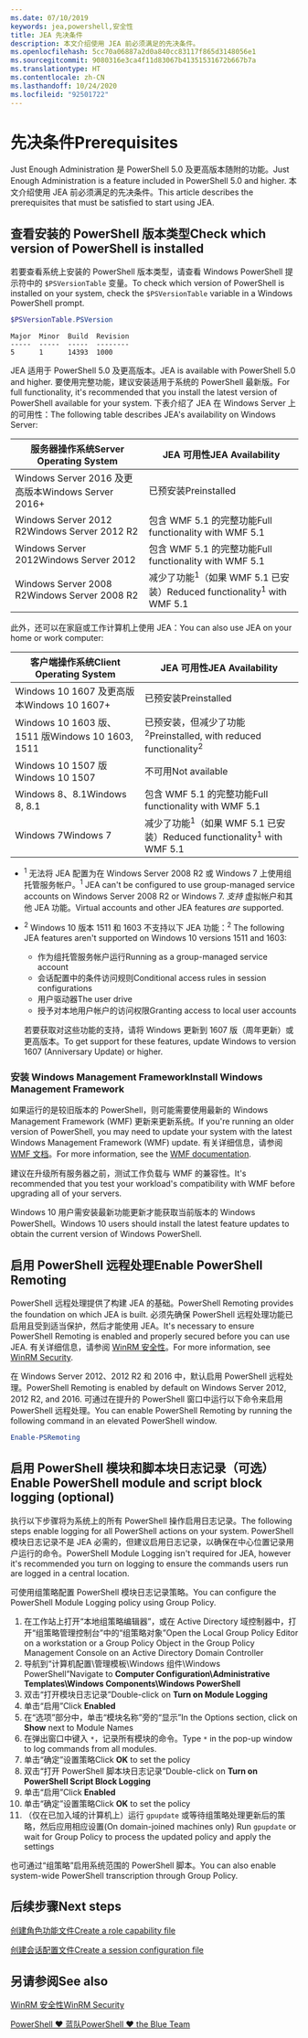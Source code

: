 ```yaml
---
ms.date: 07/10/2019
keywords: jea,powershell,安全性
title: JEA 先决条件
description: 本文介绍使用 JEA 前必须满足的先决条件。
ms.openlocfilehash: 5cc70a06887a2d0a840cc83117f865d3148056e1
ms.sourcegitcommit: 9080316e3ca4f11d83067b41351531672b667b7a
ms.translationtype: HT
ms.contentlocale: zh-CN
ms.lasthandoff: 10/24/2020
ms.locfileid: "92501722"
---
```

# <a name="prerequisites"></a><span data-ttu-id="f6d3e-104">先决条件</span><span class="sxs-lookup"><span data-stu-id="f6d3e-104">Prerequisites</span></span>

<span data-ttu-id="f6d3e-105">Just Enough Administration 是 PowerShell 5.0 及更高版本随附的功能。</span><span class="sxs-lookup"><span data-stu-id="f6d3e-105">Just Enough Administration is a feature included in PowerShell 5.0 and higher.</span></span> <span data-ttu-id="f6d3e-106">本文介绍使用 JEA 前必须满足的先决条件。</span><span class="sxs-lookup"><span data-stu-id="f6d3e-106">This article describes the prerequisites that must be satisfied to start using JEA.</span></span>

## <a name="check-which-version-of-powershell-is-installed"></a><span data-ttu-id="f6d3e-107">查看安装的 PowerShell 版本类型</span><span class="sxs-lookup"><span data-stu-id="f6d3e-107">Check which version of PowerShell is installed</span></span>

<span data-ttu-id="f6d3e-108">若要查看系统上安装的 PowerShell 版本类型，请查看 Windows PowerShell 提示符中的 `$PSVersionTable` 变量。</span><span class="sxs-lookup"><span data-stu-id="f6d3e-108">To check which version of PowerShell is installed on your system, check the `$PSVersionTable` variable in a Windows PowerShell prompt.</span></span>

```powershell
$PSVersionTable.PSVersion
```

```Output
Major  Minor  Build  Revision
-----  -----  -----  --------
5      1      14393  1000
```

<span data-ttu-id="f6d3e-109">JEA 适用于 PowerShell 5.0 及更高版本。</span><span class="sxs-lookup"><span data-stu-id="f6d3e-109">JEA is available with PowerShell 5.0 and higher.</span></span> <span data-ttu-id="f6d3e-110">要使用完整功能，建议安装适用于系统的 PowerShell 最新版。</span><span class="sxs-lookup"><span data-stu-id="f6d3e-110">For full functionality, it's recommended that you install the latest version of PowerShell available for your system.</span></span> <span data-ttu-id="f6d3e-111">下表介绍了 JEA 在 Windows Server 上的可用性：</span><span class="sxs-lookup"><span data-stu-id="f6d3e-111">The following table describes JEA's availability on Windows Server:</span></span>

| <span data-ttu-id="f6d3e-112">服务器操作系统</span><span class="sxs-lookup"><span data-stu-id="f6d3e-112">Server Operating System</span></span> |                <span data-ttu-id="f6d3e-113">JEA 可用性</span><span class="sxs-lookup"><span data-stu-id="f6d3e-113">JEA Availability</span></span>                |
| ----------------------- | ---------------------------------------------- |
| <span data-ttu-id="f6d3e-114">Windows Server 2016 及更高版本</span><span class="sxs-lookup"><span data-stu-id="f6d3e-114">Windows Server 2016+</span></span>    | <span data-ttu-id="f6d3e-115">已预安装</span><span class="sxs-lookup"><span data-stu-id="f6d3e-115">Preinstalled</span></span>                                   |
| <span data-ttu-id="f6d3e-116">Windows Server 2012 R2</span><span class="sxs-lookup"><span data-stu-id="f6d3e-116">Windows Server 2012 R2</span></span>  | <span data-ttu-id="f6d3e-117">包含 WMF 5.1 的完整功能</span><span class="sxs-lookup"><span data-stu-id="f6d3e-117">Full functionality with WMF 5.1</span></span>                |
| <span data-ttu-id="f6d3e-118">Windows Server 2012</span><span class="sxs-lookup"><span data-stu-id="f6d3e-118">Windows Server 2012</span></span>     | <span data-ttu-id="f6d3e-119">包含 WMF 5.1 的完整功能</span><span class="sxs-lookup"><span data-stu-id="f6d3e-119">Full functionality with WMF 5.1</span></span>                |
| <span data-ttu-id="f6d3e-120">Windows Server 2008 R2</span><span class="sxs-lookup"><span data-stu-id="f6d3e-120">Windows Server 2008 R2</span></span>  | <span data-ttu-id="f6d3e-121">减少了功能<sup>1</sup>（如果 WMF 5.1 已安装）</span><span class="sxs-lookup"><span data-stu-id="f6d3e-121">Reduced functionality<sup>1</sup> with WMF 5.1</span></span> |

<span data-ttu-id="f6d3e-122">此外，还可以在家庭或工作计算机上使用 JEA：</span><span class="sxs-lookup"><span data-stu-id="f6d3e-122">You can also use JEA on your home or work computer:</span></span>

| <span data-ttu-id="f6d3e-123">客户端操作系统</span><span class="sxs-lookup"><span data-stu-id="f6d3e-123">Client Operating System</span></span> |                   <span data-ttu-id="f6d3e-124">JEA 可用性</span><span class="sxs-lookup"><span data-stu-id="f6d3e-124">JEA Availability</span></span>                   |
| ----------------------- | ---------------------------------------------------- |
| <span data-ttu-id="f6d3e-125">Windows 10 1607 及更高版本</span><span class="sxs-lookup"><span data-stu-id="f6d3e-125">Windows 10 1607+</span></span>        | <span data-ttu-id="f6d3e-126">已预安装</span><span class="sxs-lookup"><span data-stu-id="f6d3e-126">Preinstalled</span></span>                                         |
| <span data-ttu-id="f6d3e-127">Windows 10 1603 版、1511 版</span><span class="sxs-lookup"><span data-stu-id="f6d3e-127">Windows 10 1603, 1511</span></span>   | <span data-ttu-id="f6d3e-128">已预安装，但减少了功能<sup>2</sup></span><span class="sxs-lookup"><span data-stu-id="f6d3e-128">Preinstalled, with reduced functionality<sup>2</sup></span></span> |
| <span data-ttu-id="f6d3e-129">Windows 10 1507 版</span><span class="sxs-lookup"><span data-stu-id="f6d3e-129">Windows 10 1507</span></span>         | <span data-ttu-id="f6d3e-130">不可用</span><span class="sxs-lookup"><span data-stu-id="f6d3e-130">Not available</span></span>                                        |
| <span data-ttu-id="f6d3e-131">Windows 8、8.1</span><span class="sxs-lookup"><span data-stu-id="f6d3e-131">Windows 8, 8.1</span></span>          | <span data-ttu-id="f6d3e-132">包含 WMF 5.1 的完整功能</span><span class="sxs-lookup"><span data-stu-id="f6d3e-132">Full functionality with WMF 5.1</span></span>                      |
| <span data-ttu-id="f6d3e-133">Windows 7</span><span class="sxs-lookup"><span data-stu-id="f6d3e-133">Windows 7</span></span>               | <span data-ttu-id="f6d3e-134">减少了功能<sup>1</sup>（如果 WMF 5.1 已安装）</span><span class="sxs-lookup"><span data-stu-id="f6d3e-134">Reduced functionality<sup>1</sup> with WMF 5.1</span></span>       |

- <span data-ttu-id="f6d3e-135"><sup>1</sup> 无法将 JEA 配置为在 Windows Server 2008 R2 或 Windows 7 上使用组托管服务帐户。</span><span class="sxs-lookup"><span data-stu-id="f6d3e-135"><sup>1</sup> JEA can't be configured to use group-managed service accounts on Windows Server 2008 R2 or Windows 7.</span></span> <span data-ttu-id="f6d3e-136">*支持* 虚拟帐户和其他 JEA 功能。</span><span class="sxs-lookup"><span data-stu-id="f6d3e-136">Virtual accounts and other JEA features *are* supported.</span></span>

- <span data-ttu-id="f6d3e-137"><sup>2</sup> Windows 10 版本 1511 和 1603 不支持以下 JEA 功能：</span><span class="sxs-lookup"><span data-stu-id="f6d3e-137"><sup>2</sup> The following JEA features aren't supported on Windows 10 versions 1511 and 1603:</span></span>

  - <span data-ttu-id="f6d3e-138">作为组托管服务帐户运行</span><span class="sxs-lookup"><span data-stu-id="f6d3e-138">Running as a group-managed service account</span></span>
  - <span data-ttu-id="f6d3e-139">会话配置中的条件访问规则</span><span class="sxs-lookup"><span data-stu-id="f6d3e-139">Conditional access rules in session configurations</span></span>
  - <span data-ttu-id="f6d3e-140">用户驱动器</span><span class="sxs-lookup"><span data-stu-id="f6d3e-140">The user drive</span></span>
  - <span data-ttu-id="f6d3e-141">授予对本地用户帐户的访问权限</span><span class="sxs-lookup"><span data-stu-id="f6d3e-141">Granting access to local user accounts</span></span>

  <span data-ttu-id="f6d3e-142">若要获取对这些功能的支持，请将 Windows 更新到 1607 版（周年更新）或更高版本。</span><span class="sxs-lookup"><span data-stu-id="f6d3e-142">To get support for these features, update Windows to version 1607 (Anniversary Update) or higher.</span></span>

### <a name="install-windows-management-framework"></a><span data-ttu-id="f6d3e-143">安装 Windows Management Framework</span><span class="sxs-lookup"><span data-stu-id="f6d3e-143">Install Windows Management Framework</span></span>

<span data-ttu-id="f6d3e-144">如果运行的是较旧版本的 PowerShell，则可能需要使用最新的 Windows Management Framework (WMF) 更新来更新系统。</span><span class="sxs-lookup"><span data-stu-id="f6d3e-144">If you're running an older version of PowerShell, you may need to update your system with the latest Windows Management Framework (WMF) update.</span></span> <span data-ttu-id="f6d3e-145">有关详细信息，请参阅 [WMF 文档](/powershell/scripting/wmf/overview)。</span><span class="sxs-lookup"><span data-stu-id="f6d3e-145">For more information, see the [WMF documentation](/powershell/scripting/wmf/overview).</span></span>

<span data-ttu-id="f6d3e-146">建议在升级所有服务器之前，测试工作负载与 WMF 的兼容性。</span><span class="sxs-lookup"><span data-stu-id="f6d3e-146">It's recommended that you test your workload's compatibility with WMF before upgrading all of your servers.</span></span>

<span data-ttu-id="f6d3e-147">Windows 10 用户需安装最新功能更新才能获取当前版本的 Windows PowerShell。</span><span class="sxs-lookup"><span data-stu-id="f6d3e-147">Windows 10 users should install the latest feature updates to obtain the current version of Windows PowerShell.</span></span>

## <a name="enable-powershell-remoting"></a><span data-ttu-id="f6d3e-148">启用 PowerShell 远程处理</span><span class="sxs-lookup"><span data-stu-id="f6d3e-148">Enable PowerShell Remoting</span></span>

<span data-ttu-id="f6d3e-149">PowerShell 远程处理提供了构建 JEA 的基础。</span><span class="sxs-lookup"><span data-stu-id="f6d3e-149">PowerShell Remoting provides the foundation on which JEA is built.</span></span> <span data-ttu-id="f6d3e-150">必须先确保 PowerShell 远程处理功能已启用且受到适当保护，然后才能使用 JEA。</span><span class="sxs-lookup"><span data-stu-id="f6d3e-150">It's necessary to ensure PowerShell Remoting is enabled and properly secured before you can use JEA.</span></span> <span data-ttu-id="f6d3e-151">有关详细信息，请参阅 [WinRM 安全性](/powershell/scripting/learn/remoting/winrmsecurity)。</span><span class="sxs-lookup"><span data-stu-id="f6d3e-151">For more information, see [WinRM Security](/powershell/scripting/learn/remoting/winrmsecurity).</span></span>

<span data-ttu-id="f6d3e-152">在 Windows Server 2012、2012 R2 和 2016 中，默认启用 PowerShell 远程处理。</span><span class="sxs-lookup"><span data-stu-id="f6d3e-152">PowerShell Remoting is enabled by default on Windows Server 2012, 2012 R2, and 2016.</span></span> <span data-ttu-id="f6d3e-153">可通过在提升的 PowerShell 窗口中运行以下命令来启用 PowerShell 远程处理。</span><span class="sxs-lookup"><span data-stu-id="f6d3e-153">You can enable PowerShell Remoting by running the following command in an elevated PowerShell window.</span></span>

```powershell
Enable-PSRemoting
```

## <a name="enable-powershell-module-and-script-block-logging-optional"></a><span data-ttu-id="f6d3e-154">启用 PowerShell 模块和脚本块日志记录（可选）</span><span class="sxs-lookup"><span data-stu-id="f6d3e-154">Enable PowerShell module and script block logging (optional)</span></span>

<span data-ttu-id="f6d3e-155">执行以下步骤将为系统上的所有 PowerShell 操作启用日志记录。</span><span class="sxs-lookup"><span data-stu-id="f6d3e-155">The following steps enable logging for all PowerShell actions on your system.</span></span> <span data-ttu-id="f6d3e-156">PowerShell 模块日志记录不是 JEA 必需的，但建议启用日志记录，以确保在中心位置记录用户运行的命令。</span><span class="sxs-lookup"><span data-stu-id="f6d3e-156">PowerShell Module Logging isn't required for JEA, however it's recommended you turn on logging to ensure the commands users run are logged in a central location.</span></span>

<span data-ttu-id="f6d3e-157">可使用组策略配置 PowerShell 模块日志记录策略。</span><span class="sxs-lookup"><span data-stu-id="f6d3e-157">You can configure the PowerShell Module Logging policy using Group Policy.</span></span>

1. <span data-ttu-id="f6d3e-158">在工作站上打开“本地组策略编辑器”，或在 Active Directory 域控制器中，打开“组策略管理控制台”中的“组策略对象”</span><span class="sxs-lookup"><span data-stu-id="f6d3e-158">Open the Local Group Policy Editor on a workstation or a Group Policy Object in the Group Policy Management Console on an Active Directory Domain Controller</span></span>
2. <span data-ttu-id="f6d3e-159">导航到“计算机配置\\管理模板\\Windows 组件\\Windows PowerShell”</span><span class="sxs-lookup"><span data-stu-id="f6d3e-159">Navigate to **Computer Configuration\\Administrative Templates\\Windows Components\\Windows PowerShell**</span></span>
3. <span data-ttu-id="f6d3e-160">双击“打开模块日志记录”</span><span class="sxs-lookup"><span data-stu-id="f6d3e-160">Double-click on **Turn on Module Logging**</span></span>
4. <span data-ttu-id="f6d3e-161">单击“启用”</span><span class="sxs-lookup"><span data-stu-id="f6d3e-161">Click **Enabled**</span></span>
5. <span data-ttu-id="f6d3e-162">在“选项”部分中，单击“模块名称”旁的“显示”</span><span class="sxs-lookup"><span data-stu-id="f6d3e-162">In the Options section, click on **Show** next to Module Names</span></span>
6. <span data-ttu-id="f6d3e-163">在弹出窗口中键入 `*`，记录所有模块的命令。</span><span class="sxs-lookup"><span data-stu-id="f6d3e-163">Type `*` in the pop-up window to log commands from all modules.</span></span>
7. <span data-ttu-id="f6d3e-164">单击“确定”设置策略</span><span class="sxs-lookup"><span data-stu-id="f6d3e-164">Click **OK** to set the policy</span></span>
8. <span data-ttu-id="f6d3e-165">双击“打开 PowerShell 脚本块日志记录”</span><span class="sxs-lookup"><span data-stu-id="f6d3e-165">Double-click on **Turn on PowerShell Script Block Logging**</span></span>
9. <span data-ttu-id="f6d3e-166">单击“启用”</span><span class="sxs-lookup"><span data-stu-id="f6d3e-166">Click **Enabled**</span></span>
10. <span data-ttu-id="f6d3e-167">单击“确定”设置策略</span><span class="sxs-lookup"><span data-stu-id="f6d3e-167">Click **OK** to set the policy</span></span>
11. <span data-ttu-id="f6d3e-168">（仅在已加入域的计算机上）运行 `gpupdate` 或等待组策略处理更新后的策略，然后应用相应设置</span><span class="sxs-lookup"><span data-stu-id="f6d3e-168">(On domain-joined machines only) Run `gpupdate` or wait for Group Policy to process the updated policy and apply the settings</span></span>

<span data-ttu-id="f6d3e-169">也可通过“组策略”启用系统范围的 PowerShell 脚本。</span><span class="sxs-lookup"><span data-stu-id="f6d3e-169">You can also enable system-wide PowerShell transcription through Group Policy.</span></span>

## <a name="next-steps"></a><span data-ttu-id="f6d3e-170">后续步骤</span><span class="sxs-lookup"><span data-stu-id="f6d3e-170">Next steps</span></span>

[<span data-ttu-id="f6d3e-171">创建角色功能文件</span><span class="sxs-lookup"><span data-stu-id="f6d3e-171">Create a role capability file</span></span>](role-capabilities.md)

[<span data-ttu-id="f6d3e-172">创建会话配置文件</span><span class="sxs-lookup"><span data-stu-id="f6d3e-172">Create a session configuration file</span></span>](session-configurations.md)

## <a name="see-also"></a><span data-ttu-id="f6d3e-173">另请参阅</span><span class="sxs-lookup"><span data-stu-id="f6d3e-173">See also</span></span>

[<span data-ttu-id="f6d3e-174">WinRM 安全性</span><span class="sxs-lookup"><span data-stu-id="f6d3e-174">WinRM Security</span></span>](/powershell/scripting/learn/remoting/winrmsecurity)

[<span data-ttu-id="f6d3e-175">PowerShell ♥ 蓝队</span><span class="sxs-lookup"><span data-stu-id="f6d3e-175">PowerShell ♥ the Blue Team</span></span>](https://devblogs.microsoft.com/powershell/powershell-the-blue-team/)
